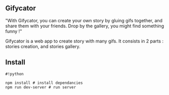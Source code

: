 ## Gifycator

"With Gifycator, you can create your own story by gluing gifs together, and share them with your friends. Drop by the gallery, you might find something funny !"

Gifycator is a web app to create story with many gifs. It consists in 2 parts : stories creation, and stories gallery.


## Install

```
#!python

npm install # install dependancies
npm run dev-server # run server

```